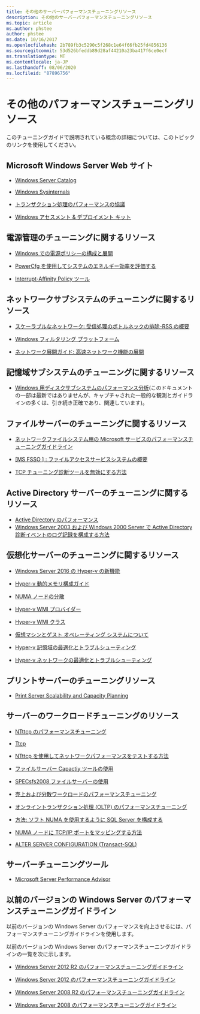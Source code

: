 ```yaml
---
title: その他のサーバーパフォーマンスチューニングリソース
description: その他のサーバーパフォーマンスチューニングリソース
ms.topic: article
ms.author: phstee
author: phstee
ms.date: 10/16/2017
ms.openlocfilehash: 2b789fb3c5290c5f268c1e64f66fb25fd4856136
ms.sourcegitcommit: 53d526bfeddb89d28af44210a23ba417f6ce0ecf
ms.translationtype: MT
ms.contentlocale: ja-JP
ms.lasthandoff: 08/06/2020
ms.locfileid: "87896756"
---
```

# <a name="additional-performance-tuning-resources"></a>その他のパフォーマンスチューニングリソース

このチューニングガイドで説明されている概念の詳細については、このトピックのリンクを使用してください。

## <a name="microsoft-windows-server-websites"></a>Microsoft Windows Server Web サイト
-   [Windows Server Catalog](https://www.windowsservercatalog.com/)

-   [Windows Sysinternals](https://technet.microsoft.com/sysinternals/default.aspx)

-   [トランザクション処理のパフォーマンスの協議](http://www.tpc.org/)

-   [Windows アセスメント &amp; デプロイメント キット](https://developer.microsoft.com/windows/hardware/windows-assessment-deployment-kit)

## <a name="power-management-tuning-resources"></a>電源管理のチューニングに関するリソース

-   [Windows での電源ポリシーの構成と展開](https://msdn.microsoft.com/library/windows/hardware/mt422910.aspx)

-   [PowerCfg を使用してシステムのエネルギー効率を評価する](https://technet.microsoft.com/library/cc748940.aspx)

-   [Interrupt-Affinity Policy ツール](https://support.microsoft.com/kb/252867)

## <a name="networking-subsystem-tuning-resources"></a>ネットワークサブシステムのチューニングに関するリソース

-   [スケーラブルなネットワーク: 受信処理のボトルネックの排除-RSS の概要](https://download.microsoft.com/download/5/D/6/5D6EAF2B-7DDF-476B-93DC-7CF0072878E6/NDIS_RSS.doc)

-   [Windows フィルタリング プラットフォーム](https://msdn.microsoft.com/windows/hardware/gg463267.aspx)

-   [ネットワーク展開ガイド: 高速ネットワーク機能の展開](https://technet.microsoft.com/library/gg162681.aspx)

## <a name="storage-subsystem-tuning-resources"></a>記憶域サブシステムのチューニングに関するリソース

-   [Windows 用ディスクサブシステムのパフォーマンス分析](https://download.microsoft.com/download/e/b/a/eba1050f-a31d-436b-9281-92cdfeae4b45/subsys_perf.doc)(このドキュメントの一部は最新ではありませんが、キャプチャされた一般的な観測とガイドラインの多くは、引き続き正確であり、関連しています)。

## <a name="file-server-tuning-resources"></a>ファイルサーバーのチューニングに関するリソース

-   [ネットワークファイルシステム用の Microsoft サービスのパフォーマンスチューニングガイドライン](https://technet.microsoft.com/library/bb463205.aspx)

-   [\[MS FSSO \] : ファイルアクセスサービスシステムの概要](https://download.microsoft.com/download/5/0/1/501ED102-E53F-4CE0-AA6B-B0F93629DDC6/Windows/%5bMS-FSSO%5d.pdf)

-   [TCP チューニング診断ツールを無効にする方法](https://support.microsoft.com/kb/967475)

## <a name="active-directory-server-tuning-resources"></a>Active Directory サーバーのチューニングに関するリソース
-   [Active Directory のパフォーマンス](https://msdn.microsoft.com/library/windows/hardware/dn567654(v=vs.85).aspx)
-   [Windows Server 2003 および Windows 2000 Server で Active Directory 診断イベントのログ記録を構成する方法](https://support.microsoft.com/kb/314980)

## <a name="virtualization-server-tuning-resources"></a>仮想化サーバーのチューニングに関するリソース

-   [Windows Server 2016 の Hyper-v の新機能](https://technet.microsoft.com/windows-server-docs/compute/hyper-v/what-s-new-in-hyper-v-on-windows)

-   [Hyper-v 動的メモリ構成ガイド](https://technet.microsoft.com/library/ff817651.aspx)

-   [NUMA ノードの分散](https://blogs.technet.com/b/winserverperformance/archive/2009/12/10/numa-node-balancing.aspx)

-   [Hyper-v WMI プロバイダー](https://msdn2.microsoft.com/library/cc136992(VS.85).aspx)

-   [Hyper-v WMI クラス](https://msdn.microsoft.com/library/cc136986(VS.85).aspx)

-   [仮想マシンとゲスト オペレーティング システムについて](https://technet.microsoft.com/library/cc794868(v=ws.10))

-   [Hyper-v 記憶域の最適化とトラブルシューティング](https://blogs.msdn.com/b/microsoft_press/archive/2013/07/24/new-book-optimizing-and-troubleshooting-hyper-v-storage.aspx)

-   [Hyper-v ネットワークの最適化とトラブルシューティング](https://blogs.msdn.com/b/microsoft_press/archive/2013/07/12/rtm-d-today-optimizing-and-troubleshooting-hyper-v-networking.aspx)

## <a name="print-server-tuning-resources"></a>プリントサーバーのチューニングリソース

-   [Print Server Scalability and Capacity Planning](https://technet.microsoft.com/library/dn554243.aspx)

## <a name="server-workload-tuning-resources"></a>サーバーのワークロードチューニングのリソース

-   [NTttcp のパフォーマンスチューニング](https://msdn.microsoft.com/library/windows/hardware/dn567663(v=vs.85).aspx)

-   [Ttcp](http://en.wikipedia.org/wiki/Ttcp)

-   [NTttcp を使用してネットワークパフォーマンスをテストする方法](https://msdn.microsoft.com/windows/hardware/gg463264.aspx)

-   [ファイルサーバー Capactiy ツールの使用](https://msdn.microsoft.com/library/windows/hardware/dn567658(v=vs.85).aspx)

-   [SPECsfs2008 ファイルサーバーの使用](https://msdn.microsoft.com/library/windows/hardware/dn567653(v=vs.85).aspx)

-   [売上および分散ワークロードのパフォーマンスチューニング](https://msdn.microsoft.com/library/windows/hardware/dn567646(v=vs.85).aspx)

-   [オンライントランザクション処理 (OLTP) のパフォーマンスチューニング](https://msdn.microsoft.com/library/windows/hardware/dn567642(v=vs.85).aspx)

-   [方法: ソフト NUMA を使用するように SQL Server を構成する](https://go.microsoft.com/fwlink/?LinkId=98292)

-   [NUMA ノードに TCP/IP ポートをマッピングする方法](https://go.microsoft.com/fwlink/?LinkId=98293)

-   [ALTER SERVER CONFIGURATION (Transact-SQL)](https://msdn.microsoft.com/library/ee210585.aspx)


## <a name="server-tuning-tools"></a>サーバーチューニングツール

-   [Microsoft Server Performance Advisor](https://msdn.microsoft.com/library/windows/hardware/dn481522(v=vs.85).aspx)

## <a name="performance-tuning-guidelines-for-previous-versions-of-windows-server"></a>以前のバージョンの Windows Server のパフォーマンスチューニングガイドライン


以前のバージョンの Windows Server のパフォーマンスを向上させるには、パフォーマンスチューニングガイドラインを使用します。

以前のバージョンの Windows Server のパフォーマンスチューニングガイドラインの一覧を次に示します。

-   [Windows Server 2012 R2 のパフォーマンスチューニングガイドライン](https://www.microsoft.com/download/details.aspx?id=51960)

-   [Windows Server 2012 のパフォーマンスチューニングガイドライン](https://download.microsoft.com/download/0/0/B/00BE76AF-D340-4759-8ECD-C80BC53B6231/performance-tuning-guidelines-windows-server-2012.docx)

-   [Windows Server 2008 R2 のパフォーマンスチューニングガイドライン](https://download.microsoft.com/download/6/B/2/6B2EBD3A-302E-4553-AC00-9885BBF31E21/Perf-tun-srv-R2.docx)

-   [Windows Server 2008 のパフォーマンスチューニングガイドライン](https://download.microsoft.com/download/9/c/5/9c5b2167-8017-4bae-9fde-d599bac8184a/Perf-tun-srv.docx)
